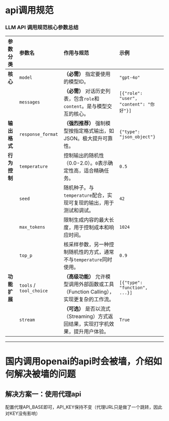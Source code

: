 # api调用规范

### LLM API 调用规范核心参数总结

| 参数分类 | 参数名 | 作用与规范 | 示例 |
| :--- | :--- | :--- | :--- |
| **核心** | `model` | **（必需）** 指定要使用的模型ID。 | `"gpt-4o"` |
| | `messages` | **（必需）** 对话历史列表，包含`role`和`content`。是与模型交互的核心。 | `[{"role": "user", "content": "你好"}]` |
| **输出格式** | `response_format` | **（强烈推荐）** 强制模型按指定格式输出，如JSON。极大提升可靠性。 | `{"type": "json_object"}` |
| **行为控制** | `temperature` | 控制输出的随机性（0.0-2.0）。`0`表示确定性高，适合精确任务。 | `0.5` |
| | `seed` | 随机种子。与`temperature`配合，实现可复现的输出，用于测试和调试。 | `42` |
| | `max_tokens` | 限制生成内容的最大长度，用于控制成本和响应时间。 | `1024` |
| | `top_p` | 核采样参数，另一种控制随机性的方式，通常不与`temperature`同时使用。 | `0.9` |
| **功能扩展** | `tools` / `tool_choice` | **（高级功能）** 允许模型调用外部函数或工具（Function Calling），实现更复杂的工作流。 | `[{"type": "function", ...}]` |
| | `stream` | **（可选）** 是否以流式（Streaming）方式返回结果，实现打字机效果，提升用户体验。 | `True` |

---

# 国内调用openai的api时会被墙，介绍如何解决被墙的问题

## 解决方案一：使用代理api

配置代理API_BASE即可，API_KEY保持不变（代理URL只是做了一个跳转，因此对KEY没有影响）

